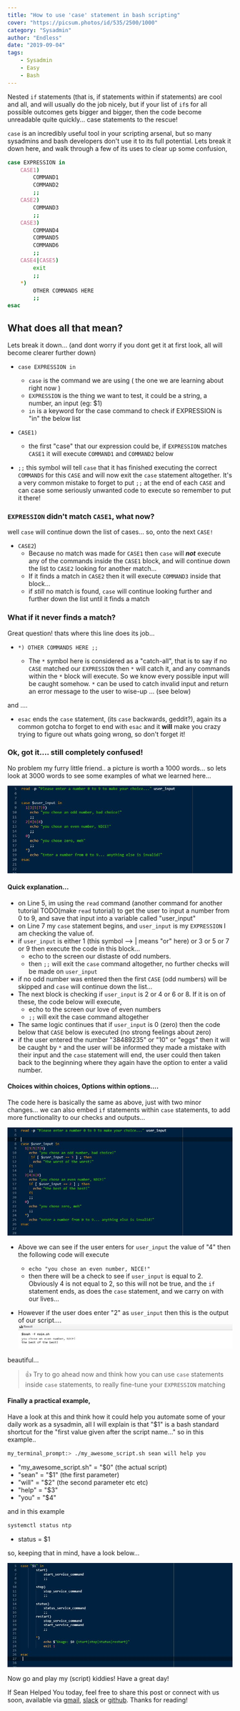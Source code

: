 ```yaml
---
title: "How to use 'case' statement in bash scripting"
cover: "https://picsum.photos/id/535/2500/1000"
category: "Sysadmin"
author: "Endless"
date: "2019-09-04"
tags:
    - Sysadmin
    - Easy
    - Bash
---
```


Nested `if` statements (that is, if statements within if statements) are cool and all, and will usually do the job nicely, but if your list of `if`s for all possible outcomes gets bigger and bigger, then the code become unreadable quite quickly... case statements to the rescue!

`case` is an incredibly useful tool in your scripting arsenal, but so many sysadmins and bash developers don't use it to its full potential. Lets break it down here, and walk through a few of its uses to clear up some confusion,

```bash
case EXPRESSION in
    CASE1)
        COMMAND1
        COMMAND2
        ;;
    CASE2)
        COMMAND3
        ;;
    CASE3)
        COMMAND4
        COMMAND5
        COMMAND6
        ;;
    CASE4|CASE5)
        exit
        ;;
    *)
        OTHER COMMANDS HERE
        ;;
esac
```

## What does all that mean?

Lets break it down...  (and dont worry if you dont get it at first look, all will become clearer further down)

- `case EXPRESSION in` 
  - `case` is the command we are using ( the one we are learning about right now )
  - `EXPRESSION` is the thing we want to test, it could be a string, a number, an input (eg: $1)
  - `in` is a keyword for the case command to check if EXPRESSION is "in" the below list

- `CASE1)`
  - the first "case" that our expression could be, if `EXPRESSION` matches `CASE1` it will execute `COMMAND1` and `COMMAND2` below

- `;;` this symbol will tell `case` that it has finished executing the correct `COMMANDS` for this `CASE` and will now exit the `case` statement altogether. It's a very common mistake to forget to put `;;` at the end of each `CASE` and can case some seriously unwanted code to execute so remember to put it there!

### `EXPRESSION` didn't match `CASE1`, what now?

well `case` will continue down the list of cases... so, onto the next `CASE!`

- `CASE2`)
  - Because no match was made for `CASE1` then `case` will **_not_** execute any of the commands inside the `CASE1` block, and will continue down the list to `CASE2` looking for another match...
  - If it finds a match in `CASE2` then it will execute `COMMAND3` inside that block...
  - if _still_ no match is found, `case` will continue looking further and further down the list until it finds a match

### What if it never finds a match?

Great question!  thats where this line does its job...

-  `*)
        OTHER COMMANDS HERE
        ;;`

   - The `*` symbol here is considered as a "catch-all", that is to say if no `CASE` matched our `EXPRESSION` then `*` will catch it, and any commands within the `*` block will execute. So we know every possible input will be caught somehow. `*` can be used to catch invalid input and return an error message to the user to wise-up ... (see below)

and ....

- `esac` ends the `case` statement, (its `case` backwards, geddit?), again its a common gotcha to forget to end with `esac` and it **will** make you crazy trying to figure out whats going wrong, so don't forget it!

### Ok, got it.... still completely confused!

No problem my furry little friend..  a picture is worth a 1000 words... so lets look at 3000 words to see some examples of what we learned here...

![example1](example1.jpg)

#### Quick explanation...
- on Line 5, im using the `read` command (another command for another tutorial TODO(make `read` tutorial)  to get the user to input a number from 0 to 9, and save that input into a variable called "user_input"
- on Line 7 my `case` statement begins, and `user_input` is my `EXPRESSION` I am checking the value of.
- if `user_input` is either 1  (this symbol --> |   means "or" here) or 3 or 5  or 7 or 9 then execute the code in this block...
  - echo to the screen our distaste of odd numbers.
  - then `;;` will exit the `case` command altogether, no further checks will be made on `user_input`
- if no odd number was entered then the first `CASE` (odd numbers) will be skipped and `case` will continue down the list...
- The next block is checking if `user_input` is 2 or 4 or 6 or 8.  If it is on of these, the code below will execute,
  - echo to the screen our love of even numbers
  - `;;` will exit the case command altogether
- The same logic continues that if `user_input` is 0 (zero) then the code below that `CASE` below is executed (no strong feelings about zero)
- if the user entered the number "38489235" or "10" or "eggs" then it will be caught by `*` and the user will be informed they made a mistake with their input and the `case` statement will end, the user could then taken back to the beginning where they again have the option to enter a valid number.


#### Choices within choices, Options within options....

The code here is basically the same as above, just with two minor changes...
we can also embed `if` statements within `case` statements, to add more functionality to our checks and outputs...

![example2](example2.jpg)

- Above we can see if the user enters for `user_input` the value of "4" then the following code will execute
  - `echo "you chose an even number, NICE!"`
  - then there will be a check to see if `user_input` is equal to 2. Obviously 4 is not equal to 2, so this will not be true, and the `if` statement ends, as does the `case` statement, and we carry on with our lives...

- However if the user does enter "2" as `user_input` then this is the output of our script....
![example3](example3.jpg)

beautiful...

> 👍 Try to go ahead now and think how you can use `case` statements inside `case` statements, to really fine-tune your `EXPRESSION` matching

#### Finally a practical example,

Have a look at this and think how it could help you automate some of your daily work as a sysadmin,
all I will explain is that "$1" is a bash standard shortcut for the "first value given after the script name..." so in this example..

```bash
my_terminal_prompt:> ./my_awesome_script.sh sean will help you
```
- "my\_awesome\_script.sh"  = "$0" (the actual script)
- "sean" = "$1" (the first parameter)
- "will" = "$2" (the second parameter etc etc)
- "help" = "$3"
- "you" = "$4"

and in this example
```bash
systemctl status ntp
```
- status = $1

so, keeping that in mind, have a look below...

![example4](example4.jpg)

Now go and play my (script) kiddies! Have a great day!

If Sean Helped You today, feel free to share this post or connect with us soon, available via [gmail](mailto:seanwillhelpyou@gmail.com), [slack](https://app.slack.com/client/TLMMVFQ1X/CLVTNC1MM) or [github](https://github.com/RH-sdavey/sean-will-help-you).
Thanks for reading!
